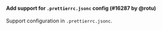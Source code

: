 #### Add support for `.prettierrc.jsonc` config (#16287 by @rotu)

Support configuration in `.prettierrc.jsonc`.
